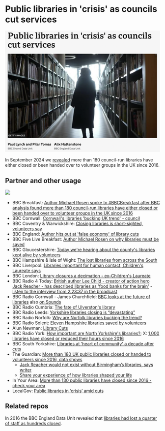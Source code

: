 # Public libraries in 'crisis' as councils cut services

![Public libraries in 'crisis' as councils cut services](https://github.com/BBC-Data-Unit/libraries-2024/blob/main/libraries_crisis_headline.png?raw=true)

In September 2024 we [revealed](https://www.bbc.co.uk/news/articles/cn9lexplel5o) more than 180 council-run libraries have either closed or been handed over to volunteer groups in the UK since 2016.

## Partner and other usage

![](https://pbs.twimg.com/media/GWijM6MXQAEKMyM?format=jpg)

* BBC Breakfast: [Author Michael Rosen spoke to #BBCBreakfast after BBC analysis found more than 180 council-run libraries have either closed or been handed over to volunteer groups in the UK since 2016](https://x.com/BBCBreakfast/status/1830872837529235758)
* BBC Cornwall: [Cornwall's libraries 'bucking UK trend' - council](https://www.bbc.co.uk/news/articles/c4geylnvnvxo)
* BBC Coventry & Warwickshire: [Closing libraries is short-sighted, volunteers say](https://www.bbc.co.uk/news/articles/cx2g1221d74o)
* BBC England: [Author hits out at 'false economy' of library cuts](https://www.bbc.co.uk/news/articles/c207251795jo)
* BBC Five Live Breakfast: [Author Michael Rosen on why libraries must be saved](https://www.bbc.co.uk/programmes/p0jn801k)
* BBC Gloucestershire: [Today we're hearing about the county's libraries kept alive by volunteers](https://x.com/BBCGlos/status/1830836646184440298)
* BBC Hampshire & Isle of Wight: [The lost libraries from across the South](https://x.com/BBCSouthNews/status/1830855770990170247)
* BBC Liverpool: [Libraries important for human contact, Children's Laureate says](https://www.bbc.co.uk/news/articles/cm2ndndlq92o)
* BBC London: [Library closures a decimation - ex-Children's Laureate](https://www.bbc.co.uk/news/articles/cx2n1502zx3o)
* BBC Radio 4 Today: [British author Lee Child - creator of action hero Jack Reacher - has described libraries as 'food banks for the brain'](https://x.com/BBCr4today/status/1830887287884025969) - [listen to the interview from 2:23:37 in the broadcast](https://www.bbc.co.uk/programmes/m0022kml)
* BBC Radio Cornwall - James Churchfield: [BBC looks at the future of libraries](https://www.bbc.co.uk/programmes/p0jn6hbr) also [on Sounds](https://www.bbc.co.uk/sounds/play/p0jn6hbr)
* BBC Radio Cumbria: [The fate of Ulverston's library](https://www.bbc.co.uk/sounds/play/p0jn7s94)
* BBC Radio Leeds: [Yorkshire libraries closing is “devastating”](https://www.bbc.co.uk/sounds/play/p0jn8hlk)
* BBC Radio Norfolk: [Why are Norfolk libraries bucking the trend?](https://www.bbc.co.uk/sounds/play/p0jn7w3c)
* BBC Radio Solent: [Eleven Hampshire libraries saved by volunteers](https://bbc.co.uk/sounds/play/p0jn8bn2)
 * Alun Newman: [Library Cuts](https://www.bbc.co.uk/sounds/play/p0jjck6x)
* BBC Radio York: [How important are North Yorkshire's libraries?](https://www.bbc.co.uk/sounds/play/p0jn7dhz); X: [1,000 libraries have closed or reduced their hours since 2016](https://x.com/BBCYork/status/1830651158852943962)
* BBC South Yorkshire: [Libraries at 'heart of community' a decade after cuts](https://www.bbc.co.uk/news/articles/cm2n0zeg9kvo)
* The Guardian: [More than 180 UK public libraries closed or handed to volunteers since 2016, data shows](https://www.theguardian.com/books/article/2024/sep/03/more-than-180-uk-public-libraries-closed-or-handed-to-volunteers-since-2016)
  * [Jack Reacher would not exist without Birmingham’s libraries, says writer](https://www.theguardian.com/books/article/2024/sep/03/jack-reacher-writer-lee-child-childhood-birmingham-libraries)
  * [Share your experience of how libraries shaped your life](https://www.theguardian.com/books/article/2024/sep/03/share-your-experience-of-how-libraries-shaped-your-life#5916475)
* In Your Area: [More than 130 public libraries have closed since 2016 - check your area](https://www.inyourarea.co.uk/news/almost-150-public-libraries-have-closed-since-2016-check-your-area)
* LocalGov: [Public libraries in ‘crisis’ amid cuts](https://www.localgov.co.uk/Public-libraries-in-crisis-amid-cuts/61048)

## Related repos

In 2016 the BBC England Data Unit revealed that [libraries had lost a quarter of staff as hundreds closed](https://github.com/BBC-Data-Unit/libraries).
